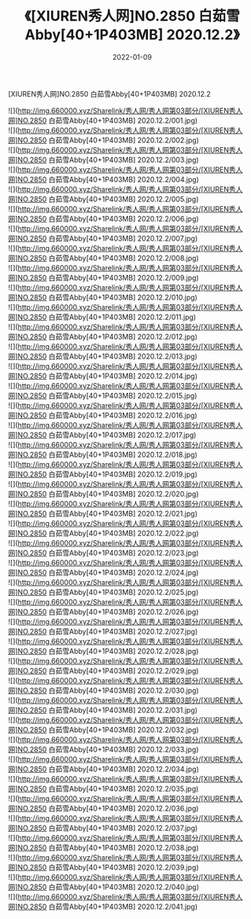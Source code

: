 ﻿---
layout: post
title:  《[XIUREN秀人网]NO.2850 白茹雪Abby[40+1P403MB] 2020.12.2》
date:   2022-01-09
img: http://img.660000.xyz/Sharelink/秀人网/秀人网第03部分/[XIUREN秀人网]NO.2850 白茹雪Abby[40+1P403MB] 2020.12.2/000.jpg
categories: [美女, 清纯, 唯美]
---

[XIUREN秀人网]NO.2850 白茹雪Abby[40+1P403MB] 2020.12.2

 ![](http://img.660000.xyz/Sharelink/秀人网/秀人网第03部分/[XIUREN秀人网]NO.2850 白茹雪Abby[40+1P403MB] 2020.12.2/001.jpg) <br>![](http://img.660000.xyz/Sharelink/秀人网/秀人网第03部分/[XIUREN秀人网]NO.2850 白茹雪Abby[40+1P403MB] 2020.12.2/002.jpg) <br>![](http://img.660000.xyz/Sharelink/秀人网/秀人网第03部分/[XIUREN秀人网]NO.2850 白茹雪Abby[40+1P403MB] 2020.12.2/003.jpg) <br>![](http://img.660000.xyz/Sharelink/秀人网/秀人网第03部分/[XIUREN秀人网]NO.2850 白茹雪Abby[40+1P403MB] 2020.12.2/004.jpg) <br>![](http://img.660000.xyz/Sharelink/秀人网/秀人网第03部分/[XIUREN秀人网]NO.2850 白茹雪Abby[40+1P403MB] 2020.12.2/005.jpg) <br>![](http://img.660000.xyz/Sharelink/秀人网/秀人网第03部分/[XIUREN秀人网]NO.2850 白茹雪Abby[40+1P403MB] 2020.12.2/006.jpg) <br>![](http://img.660000.xyz/Sharelink/秀人网/秀人网第03部分/[XIUREN秀人网]NO.2850 白茹雪Abby[40+1P403MB] 2020.12.2/007.jpg) <br>![](http://img.660000.xyz/Sharelink/秀人网/秀人网第03部分/[XIUREN秀人网]NO.2850 白茹雪Abby[40+1P403MB] 2020.12.2/008.jpg) <br>![](http://img.660000.xyz/Sharelink/秀人网/秀人网第03部分/[XIUREN秀人网]NO.2850 白茹雪Abby[40+1P403MB] 2020.12.2/009.jpg) <br>![](http://img.660000.xyz/Sharelink/秀人网/秀人网第03部分/[XIUREN秀人网]NO.2850 白茹雪Abby[40+1P403MB] 2020.12.2/010.jpg) <br>![](http://img.660000.xyz/Sharelink/秀人网/秀人网第03部分/[XIUREN秀人网]NO.2850 白茹雪Abby[40+1P403MB] 2020.12.2/011.jpg) <br>![](http://img.660000.xyz/Sharelink/秀人网/秀人网第03部分/[XIUREN秀人网]NO.2850 白茹雪Abby[40+1P403MB] 2020.12.2/012.jpg) <br>![](http://img.660000.xyz/Sharelink/秀人网/秀人网第03部分/[XIUREN秀人网]NO.2850 白茹雪Abby[40+1P403MB] 2020.12.2/013.jpg) <br>![](http://img.660000.xyz/Sharelink/秀人网/秀人网第03部分/[XIUREN秀人网]NO.2850 白茹雪Abby[40+1P403MB] 2020.12.2/014.jpg) <br>![](http://img.660000.xyz/Sharelink/秀人网/秀人网第03部分/[XIUREN秀人网]NO.2850 白茹雪Abby[40+1P403MB] 2020.12.2/015.jpg) <br>![](http://img.660000.xyz/Sharelink/秀人网/秀人网第03部分/[XIUREN秀人网]NO.2850 白茹雪Abby[40+1P403MB] 2020.12.2/016.jpg) <br>![](http://img.660000.xyz/Sharelink/秀人网/秀人网第03部分/[XIUREN秀人网]NO.2850 白茹雪Abby[40+1P403MB] 2020.12.2/017.jpg) <br>![](http://img.660000.xyz/Sharelink/秀人网/秀人网第03部分/[XIUREN秀人网]NO.2850 白茹雪Abby[40+1P403MB] 2020.12.2/018.jpg) <br>![](http://img.660000.xyz/Sharelink/秀人网/秀人网第03部分/[XIUREN秀人网]NO.2850 白茹雪Abby[40+1P403MB] 2020.12.2/019.jpg) <br>![](http://img.660000.xyz/Sharelink/秀人网/秀人网第03部分/[XIUREN秀人网]NO.2850 白茹雪Abby[40+1P403MB] 2020.12.2/020.jpg) <br>![](http://img.660000.xyz/Sharelink/秀人网/秀人网第03部分/[XIUREN秀人网]NO.2850 白茹雪Abby[40+1P403MB] 2020.12.2/021.jpg) <br>![](http://img.660000.xyz/Sharelink/秀人网/秀人网第03部分/[XIUREN秀人网]NO.2850 白茹雪Abby[40+1P403MB] 2020.12.2/022.jpg) <br>![](http://img.660000.xyz/Sharelink/秀人网/秀人网第03部分/[XIUREN秀人网]NO.2850 白茹雪Abby[40+1P403MB] 2020.12.2/023.jpg) <br>![](http://img.660000.xyz/Sharelink/秀人网/秀人网第03部分/[XIUREN秀人网]NO.2850 白茹雪Abby[40+1P403MB] 2020.12.2/024.jpg) <br>![](http://img.660000.xyz/Sharelink/秀人网/秀人网第03部分/[XIUREN秀人网]NO.2850 白茹雪Abby[40+1P403MB] 2020.12.2/025.jpg) <br>![](http://img.660000.xyz/Sharelink/秀人网/秀人网第03部分/[XIUREN秀人网]NO.2850 白茹雪Abby[40+1P403MB] 2020.12.2/026.jpg) <br>![](http://img.660000.xyz/Sharelink/秀人网/秀人网第03部分/[XIUREN秀人网]NO.2850 白茹雪Abby[40+1P403MB] 2020.12.2/027.jpg) <br>![](http://img.660000.xyz/Sharelink/秀人网/秀人网第03部分/[XIUREN秀人网]NO.2850 白茹雪Abby[40+1P403MB] 2020.12.2/028.jpg) <br>![](http://img.660000.xyz/Sharelink/秀人网/秀人网第03部分/[XIUREN秀人网]NO.2850 白茹雪Abby[40+1P403MB] 2020.12.2/029.jpg) <br>![](http://img.660000.xyz/Sharelink/秀人网/秀人网第03部分/[XIUREN秀人网]NO.2850 白茹雪Abby[40+1P403MB] 2020.12.2/030.jpg) <br>![](http://img.660000.xyz/Sharelink/秀人网/秀人网第03部分/[XIUREN秀人网]NO.2850 白茹雪Abby[40+1P403MB] 2020.12.2/031.jpg) <br>![](http://img.660000.xyz/Sharelink/秀人网/秀人网第03部分/[XIUREN秀人网]NO.2850 白茹雪Abby[40+1P403MB] 2020.12.2/032.jpg) <br>![](http://img.660000.xyz/Sharelink/秀人网/秀人网第03部分/[XIUREN秀人网]NO.2850 白茹雪Abby[40+1P403MB] 2020.12.2/033.jpg) <br>![](http://img.660000.xyz/Sharelink/秀人网/秀人网第03部分/[XIUREN秀人网]NO.2850 白茹雪Abby[40+1P403MB] 2020.12.2/034.jpg) <br>![](http://img.660000.xyz/Sharelink/秀人网/秀人网第03部分/[XIUREN秀人网]NO.2850 白茹雪Abby[40+1P403MB] 2020.12.2/035.jpg) <br>![](http://img.660000.xyz/Sharelink/秀人网/秀人网第03部分/[XIUREN秀人网]NO.2850 白茹雪Abby[40+1P403MB] 2020.12.2/036.jpg) <br>![](http://img.660000.xyz/Sharelink/秀人网/秀人网第03部分/[XIUREN秀人网]NO.2850 白茹雪Abby[40+1P403MB] 2020.12.2/037.jpg) <br>![](http://img.660000.xyz/Sharelink/秀人网/秀人网第03部分/[XIUREN秀人网]NO.2850 白茹雪Abby[40+1P403MB] 2020.12.2/038.jpg) <br>![](http://img.660000.xyz/Sharelink/秀人网/秀人网第03部分/[XIUREN秀人网]NO.2850 白茹雪Abby[40+1P403MB] 2020.12.2/039.jpg) <br>![](http://img.660000.xyz/Sharelink/秀人网/秀人网第03部分/[XIUREN秀人网]NO.2850 白茹雪Abby[40+1P403MB] 2020.12.2/040.jpg) <br>![](http://img.660000.xyz/Sharelink/秀人网/秀人网第03部分/[XIUREN秀人网]NO.2850 白茹雪Abby[40+1P403MB] 2020.12.2/041.jpg) <br>
